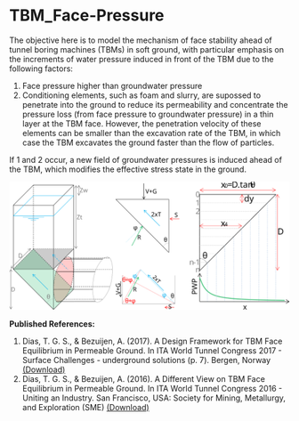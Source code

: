 # TBM_Face-Pressure

The objective here is to model the mechanism of face stability ahead of tunnel boring machines (TBMs) in soft ground, with particular emphasis on the increments of water pressure induced in front of the TBM due to the following factors:

1. Face pressure higher than groundwater pressure
1. Conditioning elements, such as foam and slurry, are supossed to penetrate into the ground to reduce its permeability and concentrate the pressure loss (from face pressure to groundwater pressure) in a thin layer at the TBM face. However, the penetration velocity of these elements can be smaller than the excavation rate of the TBM, in which case the TBM excavates the ground faster than the flow of particles.

If 1 and 2 occur, a new field of groundwater pressures is induced ahead of the TBM, which modifies the effective stress state in the ground.


![Increment of Water Pressure](/images/mechanism.svg)


**Published References:**
1. Dias, T. G. S., & Bezuijen, A. (2017). A Design Framework for TBM Face Equilibrium in Permeable Ground. In ITA World Tunnel Congress 2017 - Surface Challenges - underground solutions (p. 7). Bergen, Norway [(Download)](https://www.researchgate.net/publication/317606401_A_Design_Framework_for_TBM_Face_Equilibrium_in_Permeable_Ground)
1. Dias, T. G. S., & Bezuijen, A. (2016). A Different View on TBM Face Equilibrium in Permeable Ground. In ITA World Tunnel Congress 2016 - Uniting an Industry. San Francisco, USA: Society for Mining, Metallurgy, and Exploration (SME) [(Download)](https://doi.org/10.13140/RG.2.1.2223.6561)

